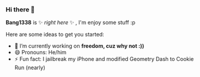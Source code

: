 ### Hi there 👋

**Bang1338** is ✨ _right here_ ✨ , I'm enjoy some stuff :p

Here are some ideas to get you started:

- 🔭 I’m currently working on **freedom, cuz why not :))**
- 😄 Pronouns: He/him
- ⚡ Fun fact: I jailbreak my iPhone and modified Geometry Dash to Cookie Run (nearly)
